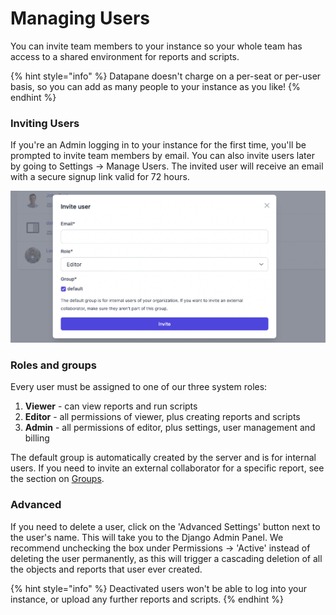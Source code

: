 # Managing Users

You can invite team members to your instance so your whole team has access to a shared environment for reports and scripts. 

{% hint style="info" %}
Datapane doesn't charge on a per-seat or per-user basis, so you can add as many people to your instance as you like!
{% endhint %}

### Inviting Users

If you're an Admin logging in to your instance for the first time, you'll be prompted to invite team members by email. You can also invite users later by going to Settings -&gt; Manage Users. The invited user will receive an email with a secure signup link valid for 72 hours. 

![](../.gitbook/assets/screenshot-2021-05-25-at-15.51.36.png)

### Roles and groups

Every user must be assigned to one of our three system roles: 

1. **Viewer** - can view reports and run scripts 
2. **Editor** - all permissions of viewer, plus creating reports and scripts
3. **Admin** - all permissions of editor, plus settings, user management and billing

The default group is automatically created by the server and is for internal users. If you need to invite an external collaborator for a specific report, see the section on [Groups](https://docs.datapane.com/datapane-teams/authentication-and-sharing#groups). 

### Advanced

If you need to delete a user, click on the 'Advanced Settings' button next to the user's name. This will take you to the Django Admin Panel. We recommend unchecking the box under Permissions -&gt; 'Active' instead of deleting the user permanently, as this will trigger a cascading deletion of all the objects and reports that user ever created. 

{% hint style="info" %}
Deactivated users won't be able to log into your instance, or upload any further reports and scripts. 
{% endhint %}


